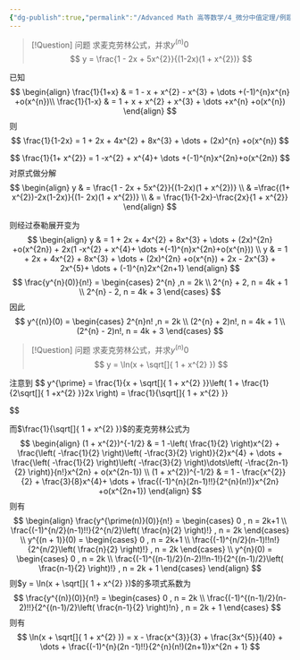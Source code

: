 ```yaml
---
{"dg-publish":true,"permalink":"/Advanced Math 高等数学/4_微分中值定理/例题：泰勒展开/","tags":["例题","微积分"]}
---
```



> [!Question] 问题
> 求麦克劳林公式，并求$y^{(n)}0$
> $$
> y = \frac{1 - 2x + 5x^{2}}{(1-2x)(1 + x^{2})}
> $$


已知
$$
\begin{align}
\frac{1}{1+x}  & = 1 - x + x^{2} - x^{3} + \dots +(-1)^{n}x^{n} +o(x^{n})\\
\frac{1}{1-x}  & = 1 + x + x^{2} + x^{3} + \dots +x^{n} +o(x^{n})
\end{align}
$$
则
$$
\frac{1}{1-2x} = 1 + 2x + 4x^{2} + 8x^{3} + \dots + (2x)^{n} +o(x^{n})
$$

$$
\frac{1}{1+ x^{2}} = 1 -x^{2} + x^{4}+ \dots  +(-1)^{n}x^{2n}+o(x^{2n})
$$
  对原式做分解
  $$
  \begin{align}
y  & = \frac{1 - 2x + 5x^{2}}{(1-2x)(1 + x^{2})} \\
 & =\frac{(1+ x^{2})-2x(1-2x)}{(1- 2x)(1 + x^{2})} \\
 & = \frac{1}{1-2x}-\frac{2x}{1 + x^{2}}
\end{align}
$$

则经过泰勒展开变为
$$
\begin{align}
y  & = 1 + 2x + 4x^{2} + 8x^{3} + \dots + (2x)^{2n} +o(x^{2n}) + 2x(1 -x^{2} + x^{4}+ \dots  +(-1)^{n}x^{2n}+o(x^{n})) \\
y  & = 1 + 2x + 4x^{2} + 8x^{3} + \dots + (2x)^{2n} +o(x^{n}) + 2x - 2x^{3} + 2x^{5}+ \dots + (-1)^{n}2x^{2n+1}
\end{align}
$$
$$
\frac{y^{n}(0)}{n!} = \begin{cases}
2^{n} ,n = 2k \\
2^{n} + 2, n = 4k + 1 \\
2^{n} - 2, n = 4k + 3
\end{cases}
$$
因此
$$
y^{(n)}(0) = \begin{cases}
2^{n}n! ,n = 2k \\
(2^{n} + 2)n!, n = 4k + 1 \\
(2^{n} - 2)n!, n = 4k + 3
\end{cases}
$$

> [!Question] 问题
> 求麦克劳林公式，并求$y^{(n)}0$
> $$
> y = \ln(x + \sqrt[]{ 1 + x^{2} })
> $$

注意到
$$
y^{\prime} = \frac{1}{x + \sqrt[]{ 1 + x^{2} }}\left( 1 + \frac{1}{2\sqrt[]{ 1 +x^{2} }}2x \right) = \frac{1}{\sqrt[]{ 1 + x^{2} }}

$$

而$\frac{1}{\sqrt[]{ 1 + x^{2} }}$的麦克劳林公式为
$$
\begin{align}
(1 + x^{2})^{-1/2}  & = 1 -\left( \frac{1}{2} \right)x^{2} + \frac{\left( -\frac{1}{2} \right)\left( -\frac{3}{2} \right)}{2}x^{4} + \dots + \frac{\left( -\frac{1}{2} \right)\left( -\frac{3}{2} \right)\dots\left( -\frac{2n-1}{2} \right)}{n!}x^{2n} + o(x^{2n-1}) \\
(1 + x^{2})^{-1/2}  & = 1 - \frac{x^{2}}{2} + \frac{3}{8}x^{4}+ \dots + \frac{(-1)^{n}(2n-1)!!}{2^{n}(n!)}x^{2n}  +o(x^{2n+1})
\end{align}
$$
则有
$$
\begin{align}
\frac{y^{\prime(n)}(0)}{n!} = \begin{cases}
0 , n  = 2k+1 \\
\frac{(-1)^{n/2}(n-1)!!}{2^{n/2}\left( \frac{n}{2} \right)!} , n = 2k
\end{cases}  \\
y^{(n + 1)}(0) = \begin{cases}
0 , n  = 2k+1 \\
\frac{(-1)^{n/2}(n-1)!!n!}{2^{n/2}\left( \frac{n}{2} \right)!} , n = 2k
\end{cases}  \\
y^{n}(0) = \begin{cases}
0 , n  = 2k \\
\frac{(-1)^{(n-1)/2}(n-2)!!n-1!}{2^{(n-1)/2}\left( \frac{n-1}{2} \right)!} , n = 2k + 1
\end{cases} 
\end{align}
$$
则$y = \ln(x + \sqrt[]{ 1 + x^{2} })$的多项式系数为
$$
\frac{y^{(n)}(0)}{n!} = \begin{cases}
0 , n  = 2k \\
\frac{(-1)^{(n-1)/2}(n-2)!!}{2^{(n-1)/2}\left( \frac{n-1}{2} \right)!n} , n = 2k + 1
\end{cases} 
$$
则有
$$
\ln(x + \sqrt[]{ 1 + x^{2} }) =  x - \frac{x^{3}}{3} + \frac{3x^{5}}{40} + \dots + \frac{(-1)^{n}(2n -1)!!}{2^{n}(n!)(2n+1)}x^{2n + 1}
$$

